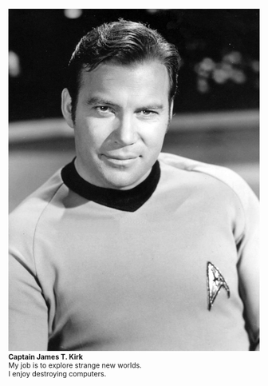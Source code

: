 ![James T. Kirk](../img/kirk.jpeg)
__Captain James T. Kirk__    
My job is to explore strange new worlds.   
I enjoy destroying computers.    
